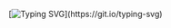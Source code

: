 [![Typing SVG](https://readme-typing-svg.herokuapp.com?size=24&duration=5000&color=3FF7D9A1&background=68FFE700&vCenter=true&width=600&lines=Hi!;Welcome+to+Domnavich+Evgeniy+GitHub+repository!)](https://git.io/typing-svg)


